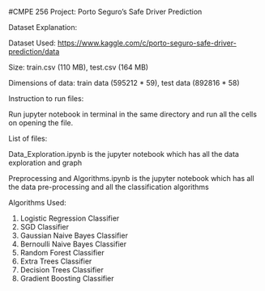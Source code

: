 #CMPE 256 Project: Porto Seguro’s Safe Driver Prediction

Dataset Explanation:

Dataset Used: https://www.kaggle.com/c/porto-seguro-safe-driver-prediction/data

Size: train.csv (110 MB), test.csv (164 MB)

Dimensions of data: train data (595212 * 59), test data (892816 * 58) 

Instruction to run files:

Run jupyter notebook in terminal in the same directory and run all the cells on opening the file.

List of files:

Data_Exploration.ipynb is the jupyter notebook which has all the data exploration and graph 

Preprocessing and Algorithms.ipynb is the jupyter notebook which has all the data pre-processing and all the classification algorithms

Algorithms Used:

1) Logistic Regression Classifier
2) SGD Classifier
3) Gaussian Naive Bayes Classifier
4) Bernoulli Naive Bayes Classifier
5) Random Forest Classifier 
6) Extra Trees Classifier
7) Decision Trees Classifier
8) Gradient Boosting Classifier 
